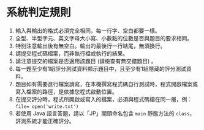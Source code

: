 系統判定規則
===

1. 輸入與輸出的格式必須完全相同，每一行字、空白都要一樣。
2. 全型、半型字元、英文字母大小寫、小數點的位數是否與題目的要求相同。
3. 特別注意輸出後有無空白。輸出的最後行一行結尾，無須換行。
4. 請提交程式碼檔案，而非執行檔或執行的結果。
5. 請注意提交的檔案是否適用該題目 (請檢查有無交錯題目) 。
6. 每一題至少有1組評分測試資料顯示題目中，且至少有1組隱藏的評分測試資料。
7. 題目如有需要進行檔案讀寫，在本機撰寫程式碼自行測試時，程式開啟檔案或寫入檔案的路徑，是依據您程式啟動位置。
8. 在提交評分時，程式所開啟或寫入的檔案，必須與程式碼檔在同一層，例：`file= open('write.txt')`
9. 若使用 Java 語言答題，請以「JP」開頭命名包含 `main` 靜態方法的 `class`，評測系統才能正確評分。